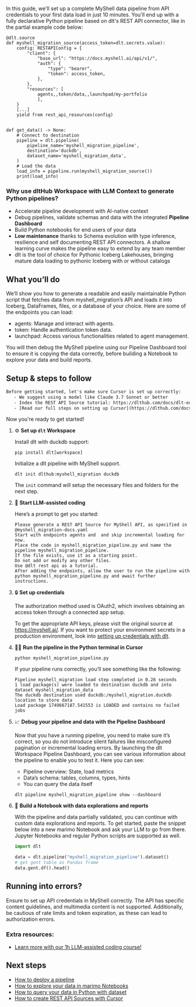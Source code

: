 In this guide, we'll set up a complete MyShell data pipeline from API credentials to your first data load in just 10 minutes. You'll end up with a fully declarative Python pipeline based on dlt's REST API connector, like in the partial example code below:

```python-outcome
@dlt.source
def myshell_migration_source(access_token=dlt.secrets.value):
    config: RESTAPIConfig = {
        "client": {
            "base_url": "https://docs.myshell.ai/api/v1/",
            "auth": {
                "type": "bearer",
                "token": access_token,
            },
        },
        "resources": [
            agents,,token/data,,launchpad/my-portfolio
            ],
    }
    [...]
    yield from rest_api_resources(config)


def get_data() -> None:
    # Connect to destination
    pipeline = dlt.pipeline(
        pipeline_name='myshell_migration_pipeline',
        destination='duckdb',
        dataset_name='myshell_migration_data', 
    )
    # Load the data
    load_info = pipeline.run(myshell_migration_source())
    print(load_info) 
```

### Why use dltHub Workspace with LLM Context to generate Python pipelines?

- Accelerate pipeline development with AI-native context
- Debug pipelines, validate schemas and data with the integrated **Pipeline Dashboard**
- Build Python notebooks for end users of your data
- **Low maintenance** thanks to Schema evolution with type inference, resilience and self documenting REST API connectors. A shallow learning curve makes the pipeline easy to extend by any team member
- dlt is the tool of choice for Pythonic Iceberg Lakehouses, bringing mature data loading to pythonic Iceberg with or without catalogs

## What you’ll do

We’ll show you how to generate a readable and easily maintainable Python script that fetches data from myshell_migration’s API and loads it into Iceberg, DataFrames, files, or a database of your choice. Here are some of the endpoints you can load:

- agents: Manage and interact with agents.
- token: Handle authentication token data.
- launchpad: Access various functionalities related to agent management.

You will then debug the MyShell pipeline using our Pipeline Dashboard tool to ensure it is copying the data correctly, before building a Notebook to explore your data and build reports.

## Setup & steps to follow

```default
Before getting started, let's make sure Cursor is set up correctly:
   - We suggest using a model like Claude 3.7 Sonnet or better
   - Index the REST API Source tutorial: https://dlthub.com/docs/dlt-ecosystem/verified-sources/rest_api/ and add it to context as **@dlt rest api**
   - [Read our full steps on setting up Cursor](https://dlthub.com/docs/dlt-ecosystem/llm-tooling/cursor-restapi#23-configuring-cursor-with-documentation)
```

Now you're ready to get started!

1. ⚙️ **Set up `dlt` Workspace**
    
    Install dlt with duckdb support:
    ```shell
    pip install dlt[workspace]
    ```

    Initialize a dlt pipeline with MyShell support.
    ```shell
    dlt init dlthub:myshell_migration duckdb
    ```

    The `init` command will setup the necessary files and folders for the next step.
    
2. 🤠 **Start LLM-assisted coding**
    
    Here’s a prompt to get you started:
    
    ```prompt
    Please generate a REST API Source for MyShell API, as specified in @myshell_migration-docs.yaml 
    Start with endpoints agents and  and skip incremental loading for now. 
    Place the code in myshell_migration_pipeline.py and name the pipeline myshell_migration_pipeline. 
    If the file exists, use it as a starting point. 
    Do not add or modify any other files. 
    Use @dlt rest api as a tutorial. 
    After adding the endpoints, allow the user to run the pipeline with python myshell_migration_pipeline.py and await further instructions.
    ```

    
3. 🔒 **Set up credentials** 
    
    The authorization method used is OAuth2, which involves obtaining an access token through a connected app setup.
    
    To get the appropriate API keys, please visit the original source at https://myshell.ai/.
    If you want to protect your environment secrets in a production environment, look into [setting up credentials with dlt](https://dlthub.com/docs/walkthroughs/add_credentials).
    
4. 🏃‍♀️ **Run the pipeline in the Python terminal in Cursor**
    
    ```shell
    python myshell_migration_pipeline.py
    ```
    
    If your pipeline runs correctly, you’ll see something like the following:
    
    ```shell
    Pipeline myshell_migration load step completed in 0.26 seconds
    1 load package(s) were loaded to destination duckdb and into dataset myshell_migration_data
    The duckdb destination used duckdb:/myshell_migration.duckdb location to store data
    Load package 1749667187.541553 is LOADED and contains no failed jobs
    ```
    
5. 📈 **Debug your pipeline and data with the Pipeline Dashboard**

    Now that you have a running pipeline, you need to make sure it’s correct, so you do not introduce silent failures like misconfigured pagination or incremental loading errors. By launching the dlt Workspace Pipeline Dashboard, you can see various information about the pipeline to enable you to test it. Here you can see:
    - Pipeline overview: State, load metrics
    - Data’s schema: tables, columns, types, hints
    - You can query the data itself
    
    ```shell
    dlt pipeline myshell_migration_pipeline show --dashboard
    ```
    
6. 🐍 **Build a Notebook with data explorations and reports**

    With the pipeline and data partially validated, you can continue with custom data explorations and reports. To get started, paste the snippet below into a new marimo Notebook and ask your LLM to go from there. Jupyter Notebooks and regular Python scripts are supported as well.

    
    ```python
    import dlt

   data = dlt.pipeline("myshell_migration_pipeline").dataset()
   # get gent table as Pandas frame
   data.gent.df().head()
    ```

## Running into errors?

Ensure to set up API credentials in MyShell correctly. The API has specific content guidelines, and multimedia content is not supported. Additionally, be cautious of rate limits and token expiration, as these can lead to authorization errors.

### Extra resources:

- [Learn more with our 1h LLM-assisted coding course!](https://www.youtube.com/watch?v=GGid70rnJuM)

## Next steps

- [How to deploy a pipeline](https://dlthub.com/docs/walkthroughs/deploy-a-pipeline)
- [How to explore your data in marimo Notebooks](https://dlthub.com/docs/general-usage/dataset-access/marimo)
- [How to query your data in Python with dataset](https://dlthub.com/docs/general-usage/dataset-access/dataset)
- [How to create REST API Sources with Cursor](https://dlthub.com/docs/dlt-ecosystem/llm-tooling/cursor-restapi)